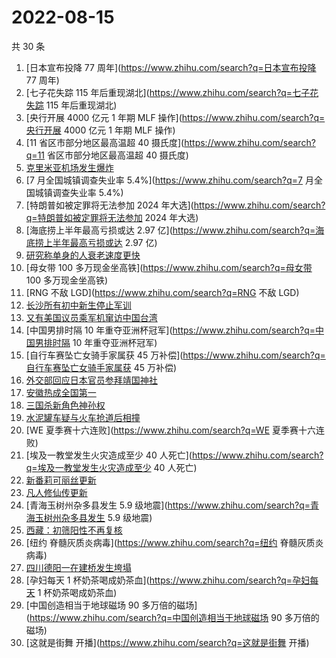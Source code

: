# 2022-08-15

共 30 条

<!-- BEGIN -->
<!-- 最后更新时间 Mon Aug 15 2022 23:09:13 GMT+0800 (China Standard Time) -->

1. [日本宣布投降 77 周年](https://www.zhihu.com/search?q=日本宣布投降 77 周年)
1. [七子花失踪 115 年后重现湖北](https://www.zhihu.com/search?q=七子花失踪 115
   年后重现湖北)
1. [央行开展 4000 亿元 1 年期 MLF 操作](https://www.zhihu.com/search?q=央行开展
   4000 亿元 1 年期 MLF 操作)
1. [11 省区市部分地区最高温超 40 摄氏度](https://www.zhihu.com/search?q=11
   省区市部分地区最高温超 40 摄氏度)
1. [克里米亚机场发生爆炸](https://www.zhihu.com/search?q=克里米亚机场发生爆炸)
1. [7 月全国城镇调查失业率 5.4%](https://www.zhihu.com/search?q=7
   月全国城镇调查失业率 5.4%)
1. [特朗普如被定罪将无法参加 2024
   年大选](https://www.zhihu.com/search?q=特朗普如被定罪将无法参加 2024 年大选)
1. [海底捞上半年最高亏损或达 2.97
   亿](https://www.zhihu.com/search?q=海底捞上半年最高亏损或达 2.97 亿)
1. [研究称单身的人衰老速度更快](https://www.zhihu.com/search?q=研究称单身的人衰老速度更快)
1. [母女带 100 多万现金坐高铁](https://www.zhihu.com/search?q=母女带 100
   多万现金坐高铁)
1. [RNG 不敌 LGD](https://www.zhihu.com/search?q=RNG 不敌 LGD)
1. [长沙所有初中新生停止军训](https://www.zhihu.com/search?q=长沙所有初中新生停止军训)
1. [又有美国议员乘军机窜访中国台湾](https://www.zhihu.com/search?q=又有美国议员乘军机窜访中国台湾)
1. [中国男排时隔 10
   年重夺亚洲杯冠军](https://www.zhihu.com/search?q=中国男排时隔 10
   年重夺亚洲杯冠军)
1. [自行车赛坠亡女骑手家属获 45
   万补偿](https://www.zhihu.com/search?q=自行车赛坠亡女骑手家属获 45 万补偿)
1. [外交部回应日本官员参拜靖国神社](https://www.zhihu.com/search?q=外交部回应日本官员参拜靖国神社)
1. [安徽热成全国第一](https://www.zhihu.com/search?q=安徽热成全国第一)
1. [三国杀新角色神孙权](https://www.zhihu.com/search?q=三国杀新角色神孙权)
1. [水泥罐车疑与火车抢道后相撞](https://www.zhihu.com/search?q=水泥罐车疑与火车抢道后相撞)
1. [WE 夏季赛十六连败](https://www.zhihu.com/search?q=WE 夏季赛十六连败)
1. [埃及一教堂发生火灾造成至少 40
   人死亡](https://www.zhihu.com/search?q=埃及一教堂发生火灾造成至少 40 人死亡)
1. [新番莉可丽丝更新](https://www.zhihu.com/search?q=新番莉可丽丝更新)
1. [凡人修仙传更新](https://www.zhihu.com/search?q=凡人修仙传更新)
1. [青海玉树州杂多县发生 5.9
   级地震](https://www.zhihu.com/search?q=青海玉树州杂多县发生 5.9 级地震)
1. [西藏：初筛阳性不再复核](https://www.zhihu.com/search?q=西藏：初筛阳性不再复核)
1. [纽约 脊髓灰质炎病毒](https://www.zhihu.com/search?q=纽约 脊髓灰质炎病毒)
1. [四川德阳一在建桥发生垮塌](https://www.zhihu.com/search?q=四川德阳一在建桥发生垮塌)
1. [孕妇每天 1 杯奶茶喝成奶茶血](https://www.zhihu.com/search?q=孕妇每天 1
   杯奶茶喝成奶茶血)
1. [中国创造相当于地球磁场 90
   多万倍的磁场](https://www.zhihu.com/search?q=中国创造相当于地球磁场 90
   多万倍的磁场)
1. [这就是街舞 开播](https://www.zhihu.com/search?q=这就是街舞 开播)

<!-- END -->
